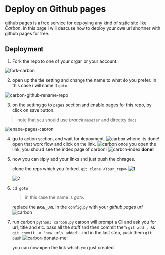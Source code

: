# Deploy on Github pages

github pages is a free service for deploying any kind of static site like
*Carbon*. in this page i will descuse how to deploy your own url shortner with
github pages for free.

## Deployment

1. Fork the repo to one of your organ or your account.
   
![fork-carbon](https://s6.uupload.ir/files/1_92py.jpg)

2. open up the the setting and change the name to what do you prefer.
   in this case i will name it `goto`.

![carbon-github-rename-repo](https://s6.uupload.ir/files/2_xlvt.jpg)

3. on the setting go to `pages` section and enable pages for this repo, by click on
    save button.
> note that you should use *branch* `maseter` and directoy `docs`

![enabe-pages-cabron](https://s6.uupload.ir/files/3_45yq.jpg)

4. go to action section, and wait for depoyment.
   ![carbon](https://s6.uupload.ir/files/4_dzoq.jpg)
whene its done! open that work flow and click on the link.
![carbon](https://s6.uupload.ir/files/5_w4si.jpg)
once you open the link, you should see the index page of carbon!
![carbon-index](https://s6.uupload.ir/files/7_psvj.jpg)
**done!**

5. now you can siply add your links and just push the chnages.

   clone the repo which you forked. `git clone <Your_repo>`
   ![1](https://s6.uupload.ir/files/6_q8bk.jpg)
   
   ![2](https://s6.uupload.ir/files/8_5dz1.jpg)

6. `cd goto`
   
   > in this case the name is *goto*.
   
   replace the `BASE_URL` in the `config.py` with your *github pages url*
   ![carbon](https://s6.uupload.ir/files/10_zr6r.jpg)

7. run carbon `python3 carbon.py`
   carbon will prompt a Cli and ask you for url, title and etc.
   pass all the stuff and then commit them `git add . && git commit -m 'new urls added'`.
   and in the last step, push them `git push`
   ![carbon-donate-me!](https://s6.uupload.ir/files/9_qhf1.jpg)

   you can now open the link which you just created.